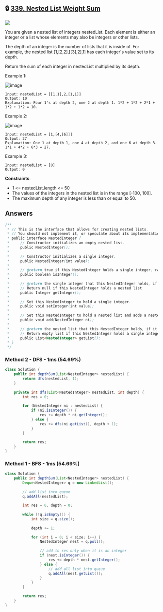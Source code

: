 ## 🔒 [339. Nested List Weight Sum](https://leetcode.com/problems/nested-list-weight-sum/)

![](https://github.com/weltond/DataStructure/blob/master/medium.PNG)

You are given a nested list of integers nestedList. Each element is either an integer or a list whose elements may also be integers or other lists.

The depth of an integer is the number of lists that it is inside of. For example, the nested list [1,[2,2],[[3],2],1] has each integer's value set to its depth.

Return the sum of each integer in nestedList multiplied by its depth.

 

Example 1:

![image](https://user-images.githubusercontent.com/9000286/150660267-039a9cff-1c71-498e-8d12-1dddaeb85c6c.png)

```
Input: nestedList = [[1,1],2,[1,1]]
Output: 10
Explanation: Four 1's at depth 2, one 2 at depth 1. 1*2 + 1*2 + 2*1 + 1*2 + 1*2 = 10.
```

Example 2:

![image](https://user-images.githubusercontent.com/9000286/150660269-41ede984-1b58-4f75-98fa-afe2fdfda0b0.png)

```
Input: nestedList = [1,[4,[6]]]
Output: 27
Explanation: One 1 at depth 1, one 4 at depth 2, and one 6 at depth 3. 1*1 + 4*2 + 6*3 = 27.
```

Example 3:

```
Input: nestedList = [0]
Output: 0
``` 

**Constraints**:

- 1 <= nestedList.length <= 50
- The values of the integers in the nested list is in the range [-100, 100].
- The maximum depth of any integer is less than or equal to 50.

## Answers

```java
/**
 * // This is the interface that allows for creating nested lists.
 * // You should not implement it, or speculate about its implementation
 * public interface NestedInteger {
 *     // Constructor initializes an empty nested list.
 *     public NestedInteger();
 *
 *     // Constructor initializes a single integer.
 *     public NestedInteger(int value);
 *
 *     // @return true if this NestedInteger holds a single integer, rather than a nested list.
 *     public boolean isInteger();
 *
 *     // @return the single integer that this NestedInteger holds, if it holds a single integer
 *     // Return null if this NestedInteger holds a nested list
 *     public Integer getInteger();
 *
 *     // Set this NestedInteger to hold a single integer.
 *     public void setInteger(int value);
 *
 *     // Set this NestedInteger to hold a nested list and adds a nested integer to it.
 *     public void add(NestedInteger ni);
 *
 *     // @return the nested list that this NestedInteger holds, if it holds a nested list
 *     // Return empty list if this NestedInteger holds a single integer
 *     public List<NestedInteger> getList();
 * }
 */
 ```
### Method 2 - DFS - 1ms (54.69%)

```java
class Solution {
    public int depthSum(List<NestedInteger> nestedList) {
        return dfs(nestedList, 1);
    }
    
    private int dfs(List<NestedInteger> nestedList, int depth) {
        int res = 0;
        
        for (NestedInteger ni : nestedList) {
            if (ni.isInteger()) {
                res += depth * ni.getInteger();
            } else {
                res += dfs(ni.getList(), depth + 1);
            }
        }
        
        return res;
    }
}
```

### Method 1 - BFS - 1ms (54.69%)

```java
class Solution {
    public int depthSum(List<NestedInteger> nestedList) {
        Deque<NestedInteger> q = new LinkedList();
        
        // add list into queue
        q.addAll(nestedList);
        
        int res = 0, depth = 0;
        
        while (!q.isEmpty()) {
            int size = q.size();
        
            depth += 1;
            
            for (int i = 0; i < size; i++) {
                NestedInteger nest = q.poll();
            
                // add to res only when it is an integer
                if (nest.isInteger()) {
                    res += depth * nest.getInteger();
                } else {
                    // add all list into queue
                    q.addAll(nest.getList());
                }
            }
        }
        
        return res;
    }
}
```
